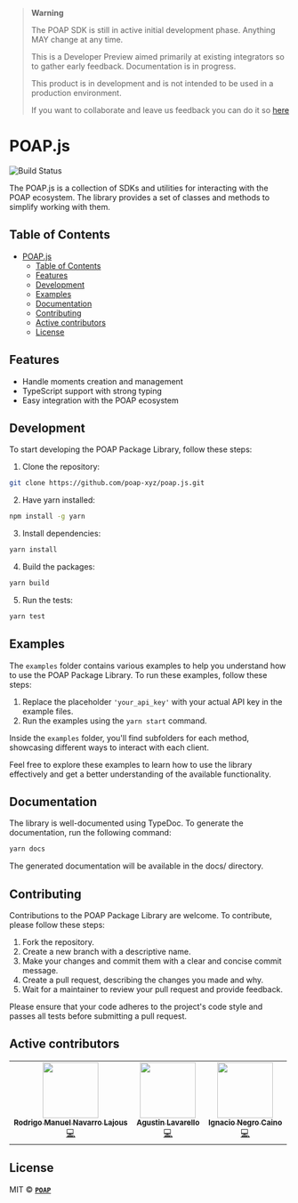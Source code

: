> **Warning**
>
> The POAP SDK is still in active initial development phase. Anything MAY change at any time.
>
> This is a Developer Preview aimed primarily at existing integrators so to gather early feedback.
> Documentation is in progress.
>
> This product is in development and is not intended to be used in a production environment.
>
> If you want to collaborate and leave us feedback you can do it
> so [here](https://github.com/poap-xyz/poap.js/discussions/19)

# POAP.js

![Build Status](https://github.com/poap-xyz/poap.js/actions/workflows/npm_publish.yml/badge.svg)

The POAP.js is a collection of SDKs and utilities for interacting with the POAP ecosystem. The library provides a set of
classes and methods to simplify working with them.

## Table of Contents

- [POAP.js](#poapjs)
  - [Table of Contents](#table-of-contents)
  - [Features](#features)
  - [Development](#development)
  - [Examples](#examples)
  - [Documentation](#documentation)
  - [Contributing](#contributing)
  - [Active contributors](#active-contributors)
  - [License](#license)

## Features

- Handle moments creation and management
- TypeScript support with strong typing
- Easy integration with the POAP ecosystem

## Development

To start developing the POAP Package Library, follow these steps:

1. Clone the repository:

```bash
git clone https://github.com/poap-xyz/poap.js.git
```

2. Have yarn installed:

```bash
npm install -g yarn
```

3. Install dependencies:

```bash
yarn install
```

4. Build the packages:

```bash
yarn build
```

5. Run the tests:

```bash
yarn test
```

## Examples

The `examples` folder contains various examples to help you understand how to use the POAP Package Library. To run these
examples, follow these steps:

1. Replace the placeholder `'your_api_key'` with your actual API key in the example files.
2. Run the examples using the `yarn start` command.

Inside the `examples` folder, you'll find subfolders for each method, showcasing different ways to interact with each
client.

Feel free to explore these examples to learn how to use the library effectively and get a better understanding of the
available functionality.

## Documentation

The library is well-documented using TypeDoc. To generate the documentation, run the following command:

```bash
yarn docs
```

The generated documentation will be available in the docs/ directory.

## Contributing

Contributions to the POAP Package Library are welcome. To contribute, please follow these steps:

1. Fork the repository.
2. Create a new branch with a descriptive name.
3. Make your changes and commit them with a clear and concise commit message.
4. Create a pull request, describing the changes you made and why.
5. Wait for a maintainer to review your pull request and provide feedback.

Please ensure that your code adheres to the project's code style and passes all tests before submitting a pull request.

## Active contributors

<!-- ALL-CONTRIBUTORS-LIST:END -->
<!-- ALL-CONTRIBUTORS-LIST:START - Do not remove or modify this section -->
<!-- prettier-ignore-start -->
<!-- markdownlint-disable -->
<table>
  <tr>
    <td align="center">
      <a href="https://github.com/rlajous">
          <img src="https://avatars.githubusercontent.com/u/40175251?s=96&v=4" width="100px;" alt=""/>
          <br />
          <sub>
          <b>Rodrigo Manuel Navarro Lajous</b>
          </sub>
      </a>
      <br />
      <a href="#" title="Code">💻</a>
    </td>
    <td align="center">
        <a href="https://github.com/alavarello">
            <img src="https://avatars.githubusercontent.com/u/19600590?v=4" width="100px;" alt=""/>
            <br />
            <sub>
            <b>Agustin Lavarello</b>
            </sub>
        </a>
        <br />
        <a href="#" title="Code">💻</a>
    </td>
    <!-- <td align="center">
      <a href="https://github.com/jm42">
          <img src="https://avatars.githubusercontent.com/u/3297150?v=4" width="100px;" alt=""/>
          <br />
          <sub>
          <b>Juan</b>
          </sub>
      </a>
      <br />
      <a href="#" title="Code">💻</a>
    </td> -->
    <td align="center">
        <a href="https://github.com/nacho9900">
            <img src="https://avatars2.githubusercontent.com/u/20389479?v=4" width="100px;" alt=""/>
            <br />
            <sub>
            <b>Ignacio Negro Caino</b>
            </sub>
        </a>
        <br />
        <a href="#" title="Code">💻</a>
    </td>
  </tr>
</table>

## License

MIT © **[`POAP`](https://poap.xyz)**
